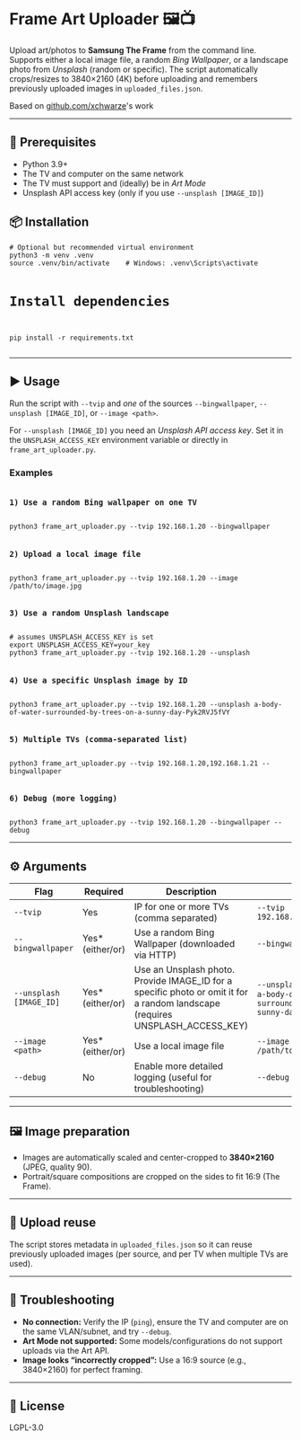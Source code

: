 <h1>Frame Art Uploader 🖼️📺</h1>
<p>Upload art/photos to <strong>Samsung The Frame</strong> from the command line. Supports either a local image file, a random <em>Bing Wallpaper</em>, or a landscape photo from <em>Unsplash</em> (random or specific). The script automatically crops/resizes to 3840×2160 (4K) before uploading and remembers previously uploaded images in <code>uploaded_files.json</code>.</p>
Based on <a href="https://github.com/xchwarze/samsung-tv-ws-api">github.com/xchwarze</a>'s work<br>
<hr>

<h2>🔧 Prerequisites</h2>
<ul>
  <li>Python 3.9+</li>
  <li>The TV and computer on the same network</li>
  <li>The TV must support and (ideally) be in <em>Art Mode</em></li>
  <li>Unsplash API access key (only if you use <code>--unsplash [IMAGE_ID]</code>)</li>
</ul>

<h2>📦 Installation</h2>
<pre><code># Optional but recommended virtual environment
python3 -m venv .venv
source .venv/bin/activate    # Windows: .venv\Scripts\activate

# Install dependencies
pip install -r requirements.txt
</code></pre>

<hr>

<h2>▶️ Usage</h2>
<p>Run the script with <code>--tvip</code> and <em>one</em> of the sources <code>--bingwallpaper</code>, <code>--unsplash [IMAGE_ID]</code>, or <code>--image &lt;path&gt;</code>.</p>

<p>For <code>--unsplash [IMAGE_ID]</code> you need an <em>Unsplash API access key</em>. Set it in the <code>UNSPLASH_ACCESS_KEY</code> environment variable or directly in <code>frame_art_uploader.py</code>.</p>

<h3>Examples</h3>
<pre><code><h3>1) Use a random Bing wallpaper on one TV</h3>
python3 frame_art_uploader.py --tvip 192.168.1.20 --bingwallpaper

<h3>2) Upload a local image file</h3>
python3 frame_art_uploader.py --tvip 192.168.1.20 --image /path/to/image.jpg

<h3>3) Use a random Unsplash landscape</h3>
# assumes UNSPLASH_ACCESS_KEY is set
export UNSPLASH_ACCESS_KEY=your_key
python3 frame_art_uploader.py --tvip 192.168.1.20 --unsplash

<h3>4) Use a specific Unsplash image by ID</h3>
python3 frame_art_uploader.py --tvip 192.168.1.20 --unsplash a-body-of-water-surrounded-by-trees-on-a-sunny-day-Pyk2RVJ5fVY

<h3>5) Multiple TVs (comma-separated list)</h3>
python3 frame_art_uploader.py --tvip 192.168.1.20,192.168.1.21 --bingwallpaper

<h3>6) Debug (more logging)</h3>
python3 frame_art_uploader.py --tvip 192.168.1.20 --bingwallpaper --debug
</code></pre>

<hr>

<h2>⚙️ Arguments</h2>
<table>
  <thead>
    <tr>
      <th>Flag</th>
      <th>Required</th>
      <th>Description</th>
      <th>Example</th>
    </tr>
  </thead>
  <tbody>
    <tr>
      <td><code>--tvip</code></td>
      <td>Yes</td>
      <td>IP for one or more TVs (comma separated)</td>
      <td><code>--tvip 192.168.1.20,192.168.1.21</code></td>
    </tr>
    <tr>
      <td><code>--bingwallpaper</code></td>
      <td>Yes* (either/or)</td>
      <td>Use a random Bing Wallpaper (downloaded via HTTP)</td>
      <td><code>--bingwallpaper</code></td>
    </tr>
    <tr>
      <td><code>--unsplash [IMAGE_ID]</code></td>
      <td>Yes* (either/or)</td>
      <td>Use an Unsplash photo. Provide IMAGE_ID for a specific photo or omit it for a random landscape (requires UNSPLASH_ACCESS_KEY)</td>
      <td><code>--unsplash</code> or <code>--unsplash a-body-of-water-surrounded-by-trees-on-a-sunny-day-Pyk2RVJ5fVY</code></td>
    </tr>
    <tr>
      <td><code>--image &lt;path&gt;</code></td>
      <td>Yes* (either/or)</td>
      <td>Use a local image file</td>
      <td><code>--image /path/to/image.jpg</code></td>
    </tr>
    <tr>
      <td><code>--debug</code></td>
      <td>No</td>
      <td>Enable more detailed logging (useful for troubleshooting)</td>
      <td><code>--debug</code></td>
    </tr>
  </tbody>
</table>

<hr>

<h2>🖼️ Image preparation</h2>
<ul>
  <li>Images are automatically scaled and center-cropped to <strong>3840×2160</strong> (JPEG, quality 90).</li>
  <li>Portrait/square compositions are cropped on the sides to fit 16:9 (The Frame).</li>
</ul>

<hr>

<h2>🧠 Upload reuse</h2>
<p>The script stores metadata in <code>uploaded_files.json</code> so it can reuse previously uploaded images (per source, and per TV when multiple TVs are used).</p>

<hr>

<h2>🧯 Troubleshooting</h2>
<ul>
  <li><strong>No connection:</strong> Verify the IP (<code>ping</code>), ensure the TV and computer are on the same VLAN/subnet, and try <code>--debug</code>.</li>
  <li><strong>Art Mode not supported:</strong> Some models/configurations do not support uploads via the Art API.</li>
  <li><strong>Image looks “incorrectly cropped”:</strong> Use a 16:9 source (e.g., 3840×2160) for perfect framing.</li>
</ul>

<hr>

<h2>📄 License</h2>
<p>LGPL-3.0</p>
